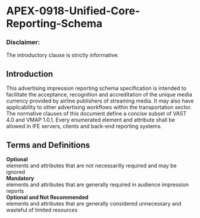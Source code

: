 # APEX-0918-Unified-Core-Reporting-Schema
### Disclaimer: 
The introductory clause is strictly informative.  
## Introduction 
This advertising impression reporting schema specification is intended to facilitate the acceptance, recognition and accreditation of the unique media currency provided by airline publishers of streaming media. It may also have applicability to other advertising workflows within the transportation sector.
The normative clauses of this document define a concise subset of VAST 4.0 and VMAP 1.0.1. Every enumerated element and attribute shall be allowed in IFE servers, clients and back-end reporting systems.  
## Terms and Definitions  
**Optional**  
elements and attributes that are not necessarilly required and may be ignored  
**Mandatory**  
elements and attributes that are generally required in audience impression reports  
**Optional and Not Recommended**  
elements and attributes that are generally considered unnecessary and wasteful of limited resources  
